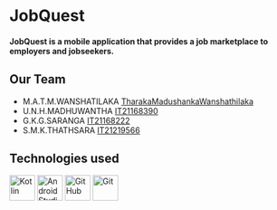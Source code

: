 # JobQuest
#### JobQuest is a mobile application that provides a job marketplace to employers and jobseekers.

## Our Team

- M.A.T.M.WANSHATILAKA [TharakaMadushankaWanshathilaka](https://github.com/TharakaMadushankaWanshathilaka)
- U.N.H.MADHUWANTHA    [IT21168390](https://github.com/IT21168390)
- G.K.G.SARANGA        [IT21168222](https://github.com/IT21168222)       
- S.M.K.THATHSARA      [IT21219566](https://github.com/IT21219566)

## Technologies used

<p align="left">
  <img src="https://www.vectorlogo.zone/logos/kotlinlang/kotlinlang-icon.svg" alt="Kotlin" width="45" height="45"/>
  <img src="https://upload.vectorlogo.zone/logos/android_studio/images/bc43bbac-e239-4ae9-829a-9809e57a8bc0.svg" alt="Android Studio" width="45" height="45"/>
  <img src="https://www.vectorlogo.zone/logos/github/github-tile.svg" alt="GitHub" width="45" height="45"/>
  <img src="https://www.vectorlogo.zone/logos/git-scm/git-scm-icon.svg" alt="Git" width="45" height="45"/>
</p>
